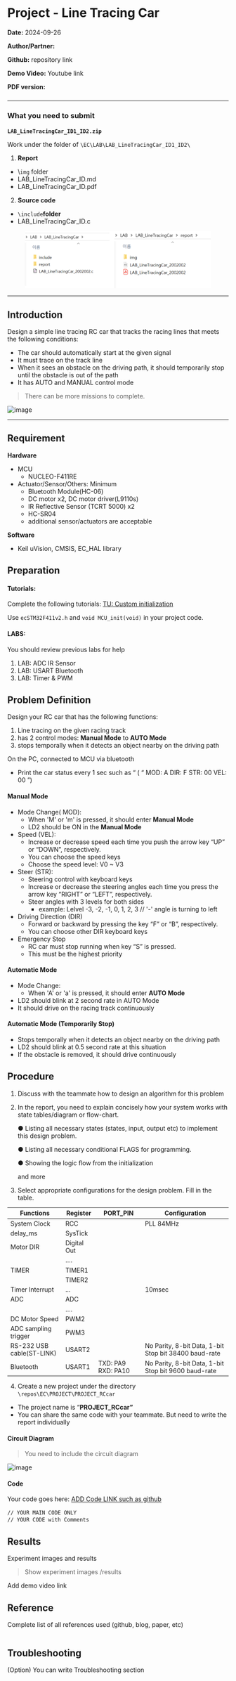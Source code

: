 # Project - Line Tracing Car

**Date:** 2024-09-26

**Author/Partner:**

**Github:** repository link

**Demo Video:** Youtube link

**PDF version:**

###

***



### What you need to submit

**`LAB_LineTracingCar_ID1_ID2.zip`**



Work under the folder of   `\EC\LAB\LAB_LineTracingCar_ID1_ID2\`

1. **Report**

* &#x20;\\`img`    folder
* &#x20;LAB\_LineTracingCar\_ID.md
* &#x20;LAB\_LineTracingCar\_ID.pdf

2. **Source code**

* &#x20;`\include`**folder**
* LAB\_LineTracingCar\_ID.c

<figure><img src="../../.gitbook/assets/image (135).png" alt=""><figcaption></figcaption></figure>

***



## Introduction

Design a simple line tracing RC car that tracks the racing lines that meets the following conditions:

* The car should automatically start at the given signal
* It must trace on the track line
* When it sees an obstacle on the driving path, it should temporarily stop until the obstacle is out of the path
* It has AUTO and MANUAL control mode

> There can be more missions to complete.

![image](https://github.com/user-attachments/assets/63db2b7e-288e-46f1-b1f0-048281494b4d)

***

## Requirement

**Hardware**

* MCU
  * NUCLEO-F411RE
* Actuator/Sensor/Others: Minimum
  * Bluetooth Module(HC-06)
  * DC motor x2, DC motor driver(L9110s)
  * IR Reflective Sensor (TCRT 5000) x2
  * HC-SR04
  * additional sensor/actuators are acceptable

**Software**

* Keil uVision, CMSIS, EC\_HAL library

## Preparation

#### Tutorials:

Complete the following tutorials: [TU: Custom initialization](https://ykkim.gitbook.io/ec/ec-course/tutorial/tutorial-custom-initialization)

Use `ecSTM32F411v2.h` and `void MCU_init(void)` in your project code.

#### LABS:

You should review previous labs for help

1. LAB: ADC IR Sensor
2. LAB: USART Bluetooth
3. LAB: Timer & PWM

## Problem Definition

Design your RC car that has the following functions:

1. Line tracing on the given racing track
2. has 2 control modes: **Manual Mode** to **AUTO Mode**
3. stops temporally when it detects an object nearby on the driving path

On the PC, connected to MCU via bluetooth

* Print the car status every 1 sec such as “ ( “ MOD: A DIR: F STR: 00 VEL: 00 ”)

#### Manual Mode

* Mode Change( MOD):
  * When 'M' or 'm' is pressed, it should enter **Manual Mode**
  * LD2 should be ON in the **Manual Mode**
* Speed (VEL):
  * Increase or decrease speed each time you push the arrow key “UP” or “DOWN”, respectively.
  * You can choose the speed keys
  * Choose the speed level: V0 \~ V3
* Steer (STR):
  * Steering control with keyboard keys
  * Increase or decrease the steering angles each time you press the arrow key “RIGHT” or “LEFT”, respectively.
  * Steer angles with 3 levels for both sides
    * example: Lelvel -3, -2, -1, 0, 1, 2, 3 // '-' angle is turning to left
* Driving Direction (DIR)
  * Forward or backward by pressing the key “F” or “B”, respectively.
  * You can choose other DIR keyboard keys
* Emergency Stop
  * RC car must stop running when key “S” is pressed.
  * This must be the highest priority

#### Automatic Mode

* Mode Change:
  * When 'A' or 'a' is pressed, it should enter **AUTO Mode**
* LD2 should blink at 2 second rate in AUTO Mode
* It should drive on the racing track continuously

#### Automatic Mode (Temporarily Stop)

* Stops temporally when it detects an object nearby on the driving path
* LD2 should blink at 0.5 second rate at this situation
* If the obstacle is removed, it should drive continuously

## Procedure

1. Discuss with the teammate how to design an algorithm for this problem
2.  In the report, you need to explain concisely how your system works with state tables/diagram or flow-chart.

    ● Listing all necessary states (states, input, output etc) to implement this design problem.

    ● Listing all necessary conditional FLAGS for programming.

    ● Showing the logic flow from the initialization

    and more
3. Select appropriate configurations for the design problem. Fill in the table.

| **Functions**             | **Register** | **PORT\_PIN**      | **Configuration**                                     |
| ------------------------- | ------------ | ------------------ | ----------------------------------------------------- |
| System Clock              | RCC          |                    | PLL 84MHz                                             |
| delay\_ms                 | SysTick      |                    |                                                       |
| Motor DIR                 | Digital Out  |                    |                                                       |
|                           | ….           |                    |                                                       |
| TIMER                     | TIMER1       |                    |                                                       |
|                           | TIMER2       |                    |                                                       |
| Timer Interrupt           | ...          |                    | 10msec                                                |
| ADC                       | ADC          |                    |                                                       |
|                           | ….           |                    |                                                       |
| DC Motor Speed            | PWM2         |                    |                                                       |
| ADC sampling trigger      | PWM3         |                    |                                                       |
| RS-232 USB cable(ST-LINK) | USART2       |                    | No Parity, 8-bit Data, 1-bit Stop bit 38400 baud-rate |
| Bluetooth                 | USART1       | TXD: PA9 RXD: PA10 | No Parity, 8-bit Data, 1-bit Stop bit 9600 baud-rate  |

4. Create a new project under the directory `\repos\EC\PROJECT\PROJECT_RCcar`

* The project name is “**PROJECT\_RCcar”**
* You can share the same code with your teammate. But need to write the report individually

#### Circuit Diagram

> You need to include the circuit diagram

![image](https://user-images.githubusercontent.com/38373000/192134563-72f68b29-4127-42ac-b064-2eda95a9a52a.png)

#### Code

Your code goes here: [ADD Code LINK such as github](https://github.com/ykkimhgu/EC-student/)

```
// YOUR MAIN CODE ONLY
// YOUR CODE with Comments
```

## Results

Experiment images and results

> Show experiment images /results

Add demo video link

## Reference

Complete list of all references used (github, blog, paper, etc)

```
```

## Troubleshooting

(Option) You can write Troubleshooting section
